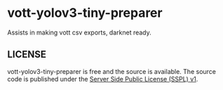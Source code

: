# vott-yolov3-tiny-preparer
Assists in making vott csv exports, darknet ready.

## LICENSE

  vott-yolov3-tiny-preparer is free and the source is available. The source code is published
  under the [Server Side Public License (SSPL) v1](LICENSE.txt).
